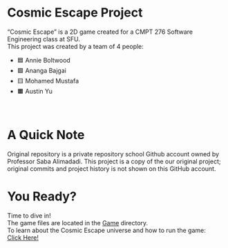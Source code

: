 # Cosmic Escape Project 
“Cosmic Escape” is a 2D game created for a CMPT 276 Software Engineering class at SFU. <br>
This project was created by a team of 4 people:<br>
- 🟦 Annie Boltwood 
- 🟩 Ananga Bajgai 
- 🟨 Mohamed Mustafa 
- 🟧 Austin Yu
<br>

# A Quick Note
Original repository is a private repository school Github account owned by Professor Saba Alimadadi. This project is a copy of the our original project; original commits and project history is not shown on this GitHub account.

# You Ready?
Time to dive in!<br>
The game files are located in the [Game](https://github.com/annieboltwood/Cosmic-Escape/tree/main/Game) directory.<br>
To learn about the Cosmic Escape universe and how to run the game:<br>
[Click Here!](https://github.com/annieboltwood/Cosmic-Escape/blob/main/Game/README.md)





